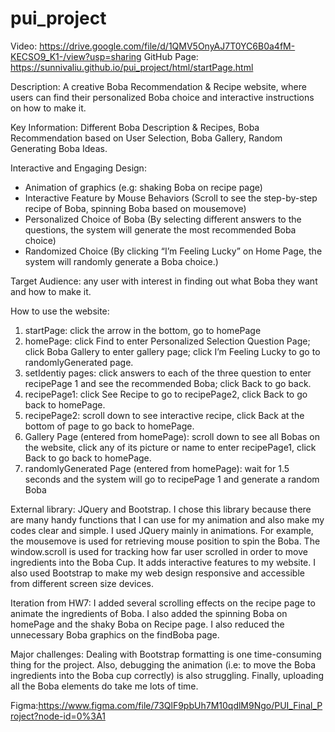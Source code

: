 # pui_project
Video:
https://drive.google.com/file/d/1QMV5OnyAJ7T0YC6B0a4fM-KECSO9_K1-/view?usp=sharing
GitHub Page:
https://sunnivaliu.github.io/pui_project/html/startPage.html

Description: 
A creative Boba Recommendation & Recipe website, where users can find their personalized Boba choice and interactive instructions on how to make it.

Key Information: 
Different Boba Description & Recipes, Boba Recommendation based on User Selection, Boba Gallery, Random Generating Boba Ideas.

Interactive and Engaging Design:
- Animation of graphics (e.g: shaking Boba on recipe page)
- Interactive Feature by Mouse Behaviors (Scroll to see the step-by-step recipe of Boba, spinning Boba based on mousemove)
- Personalized Choice of Boba (By selecting different answers to the questions, the system
will generate the most recommended Boba choice)
- Randomized Choice (By clicking “I’m Feeling Lucky” on Home Page, the system will
randomly generate a Boba choice.)

Target Audience: any user with interest in finding out what Boba they want and how to make it.

How to use the website: 
1.	startPage: click the arrow in the bottom, go to homePage
2.	homePage: click Find to enter Personalized Selection Question Page; click Boba Gallery to enter gallery page; click I’m Feeling Lucky to go to randomlyGenerated page.
3.	setIdentiy pages: click answers to each of the three question to enter recipePage 1 and see the recommended Boba; click Back to go back.
4.	recipePage1: click See Recipe to go to recipePage2, click Back to go back to homePage.
5.	recipePage2: scroll down to see interactive recipe, click Back at the bottom of page to go back to homePage.
6.	Gallery Page (entered from homePage): scroll down to see all Bobas on the website, click any of its picture or name to enter recipePage1, click Back to go back to homePage.
7.	randomlyGenerated Page (entered from homePage): wait for 1.5 seconds and the system will go to recipePage 1 and generate a random Boba 


External library: JQuery and Bootstrap.
I chose this library because there are many handy functions that I can use for my animation and also make my codes clear and simple.
I used JQuery mainly in animations. For example, the mousemove is used for retrieving mouse position to spin the Boba. The window.scroll is used for tracking how far user scrolled in order to move ingredients into the Boba Cup. 
It adds interactive features to my website. 
I also used Bootstrap to make my web design responsive and accessible from different screen size devices.

Iteration from HW7: 
I added several scrolling effects on the recipe page to animate the ingredients of Boba. I also added the spinning Boba on homePage and the shaky Boba on Recipe page. I also reduced the unnecessary Boba graphics on the findBoba page.

Major challenges:
Dealing with Bootstrap formatting is one time-consuming thing for the project. Also, debugging the animation (i.e: to move the Boba ingredients into the Boba cup correctly) is also struggling. Finally, uploading all the Boba elements do take me lots of time.   

Figma:https://www.figma.com/file/73QlF9pbUh7M10qdlM9Ngo/PUI_Final_Project?node-id=0%3A1

